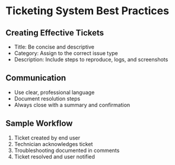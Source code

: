 # Ticketing System Best Practices

## Creating Effective Tickets
- Title: Be concise and descriptive
- Category: Assign to the correct issue type
- Description: Include steps to reproduce, logs, and screenshots

## Communication
- Use clear, professional language
- Document resolution steps
- Always close with a summary and confirmation

## Sample Workflow
1. Ticket created by end user
2. Technician acknowledges ticket
3. Troubleshooting documented in comments
4. Ticket resolved and user notified
